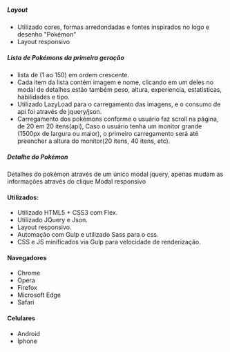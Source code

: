 ﻿

##### Layout ###
- Utilizado cores, formas arredondadas e fontes inspirados no logo e desenho "Pokémon"
- Layout responsivo

##### Lista de Pokémons da primeira geração ###
- lista de (1 ao 150) em ordem crescente. 
- Cada item da lista contém imagem e nome, clicando em um deles no modal de detalhes estão também peso, altura, experiencia, estatísticas, habilidades e tipo. 
- Utilizado LazyLoad para o carregamento das imagens, e o consumo de api foi através de jquery/json.
- Carregamento dos pokémons conforme o usuário faz scroll na página, de 20 em 20 itens(api), 
Caso o usuário tenha um monitor grande (1500px de largura ou maior), o primeiro carregamento será até preencher a altura do monitor(20 itens, 40 itens, etc).

##### Detalhe do Pokémon ###
Detalhes do pokémon através de um único modal jquery, apenas mudam as informações através do clique
Modal responsivo


#### Utilizados:
 - Utilizado HTML5 + CSS3 com Flex.
 - Utilizado JQuery e Json.
 - Layout responsivo.
 - Automação com Gulp e utilizado Sass para o css.
 - CSS e JS minificados via Gulp para velocidade de renderização.


#### Navegadores
 - Chrome
 - Opera
 - Firefox
 - Microsoft Edge
 - Safari


#### Celulares
 - Android
 - Iphone
